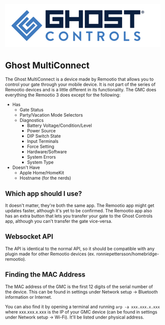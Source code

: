 <p align="center">
<a href="https://www.ghostcontrols.com/"><img src="https://raw.githubusercontent.com/bestadamdagoat/ghost-multiconnect/main/assets/ghost_logo-01_4000x.webp" ></a>
</p>


# Ghost MultiConnect

The Ghost MultiConnect is a device made by Remootio that allows you to control your gate through your mobile device. It is not part of the series of Remootio devices and is a little different in its functionality. The GMC does everything the Remootio 3 does except for the following:

- Has
    - Gate Status
    - Party/Vacation Mode Selectors
    - Diagnostics
        - Battery Voltage/Condition/Level
        - Power Source
        - DIP Switch State
        - Input Terminals
        - Force Setting
        - Hardware/Software
        - System Errors
        - System Type
- Doesn't Have
    - Apple Home/HomeKit
    - Hostname (for the nerds)

## Which app should I use?

It doesn't matter, they're both the same app. The Remootio app might get updates faster, although it's yet to be confirmed. The Remootio app also has an extra button that lets you transfer your gate to the Ghost Controls app, although you can't transfer the gate vice-versa.

## Websocket API

The API is identical to the normal API, so it should be compatible with any plugin made for other Remootio devices (ex. ronniepettersson/homebridge-remootio).

## Finding the MAC Address

The MAC address of the GMC is the first 12 digits of the serial number of the device. This can be found in settings under Network setup -> Bluetooth information or Internet.

You can also find it by opening a terminal and running `arp -a xxx.xxx.x.xxx` where xxx.xxx.x.xxx is the IP of your GMC device (can be found in settings under Network setup -> Wi-Fi). It'll be listed under physical address.
